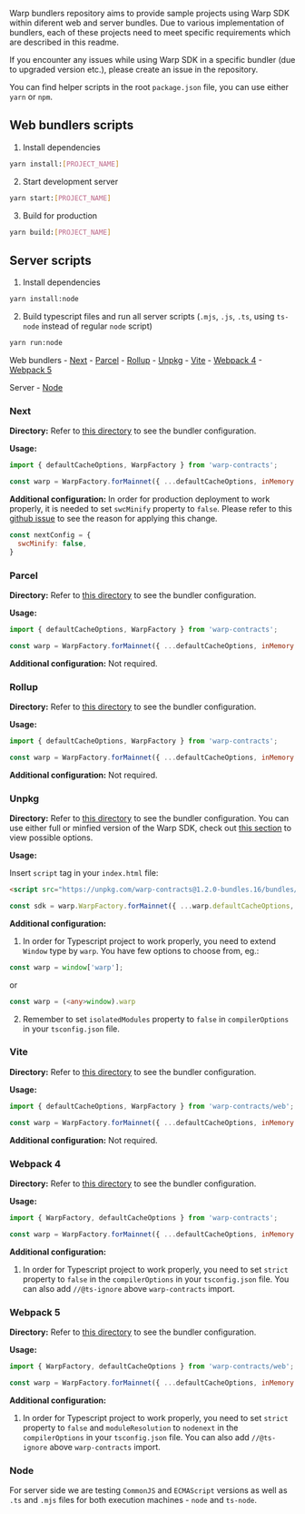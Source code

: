 Warp bundlers repository aims to provide sample projects using Warp SDK within diferent web and server bundles. Due to various implementation of bundlers, each of these projects need to meet specific requirements which are described in this readme.

If you encounter any issues while using Warp SDK in a specific bundler (due to upgraded version etc.), please create an issue in the repository.

You can find helper scripts in the root `package.json` file, you can use either `yarn` or `npm`.

## Web bundlers scripts

1. Install dependencies

```sh
yarn install:[PROJECT_NAME]
```

2. Start development server

```sh
yarn start:[PROJECT_NAME]
```

3. Build for production

```sh
yarn build:[PROJECT_NAME]
```

## Server scripts

1. Install dependencies

```sh
yarn install:node
```

2. Build typescript files and run all server scripts (`.mjs`, `.js`, `.ts`, using `ts-node` instead of regular `node` script)

```sh
yarn run:node
```


Web bundlers
    - [Next](#Next)
    - [Parcel](#Parcel)
    - [Rollup](#Rollup)
    - [Unpkg](#Unpkg)
    - [Vite](#Vite)
    - [Webpack 4](#Webpack4)
    - [Webpack 5](#Webpack5)

Server
    - [Node](#Node)

### Next

**Directory:**
Refer to [this directory](https://github.com/warp-contracts/bundlers/tree/main/next) to see the bundler configuration.

**Usage:**

```js
import { defaultCacheOptions, WarpFactory } from 'warp-contracts';

const warp = WarpFactory.forMainnet({ ...defaultCacheOptions, inMemory: true });
```

**Additional configuration:**
In order for production deployment to work properly, it is needed to set `swcMinify` property to `false`. Please refer to this [github issue](https://github.com/vercel/next.js/discussions/30237#discussioncomment-3482620) to see the reason for applying this change.

```js
const nextConfig = {
  swcMinify: false,
}
```

### Parcel

**Directory:**
Refer to [this directory](https://github.com/warp-contracts/bundlers/tree/main/parcel) to see the bundler configuration.

**Usage:**

```js
import { defaultCacheOptions, WarpFactory } from 'warp-contracts';

const warp = WarpFactory.forMainnet({ ...defaultCacheOptions, inMemory: true });
```

**Additional configuration:**
Not required.

### Rollup

**Directory:**
Refer to [this directory](https://github.com/warp-contracts/bundlers/tree/main/rollup) to see the bundler configuration.

**Usage:**

```js
import { defaultCacheOptions, WarpFactory } from 'warp-contracts';

const warp = WarpFactory.forMainnet({ ...defaultCacheOptions, inMemory: true });
```

**Additional configuration:**
Not required.


### Unpkg

**Directory:**
Refer to [this directory](https://github.com/warp-contracts/bundlers/tree/main/unpkg) to see the bundler configuration. You can use either full or minfied version of the Warp SDK, check out [this section](https://github.com/warp-contracts/warp#using-web-bundles) to view possible options.

**Usage:**

Insert `script` tag in your `index.html` file:

```html
<script src="https://unpkg.com/warp-contracts@1.2.0-bundles.16/bundles/web.iife.bundle.min.js"></script>
```

```js
const sdk = warp.WarpFactory.forMainnet({ ...warp.defaultCacheOptions, inMemory: true });
```

**Additional configuration:**
1. In order for Typescript project to work properly, you need to extend `Window` type by `warp`. You have few options to choose from, eg.:

```ts
const warp = window['warp'];
```

or

```ts
const warp = (<any>window).warp
```

2. Remember to set `isolatedModules` property to `false` in `compilerOptions` in your `tsconfig.json` file. 

### Vite

**Directory:**
Refer to [this directory](https://github.com/warp-contracts/bundlers/tree/main/vite) to see the bundler configuration.

**Usage:**

```js
import { defaultCacheOptions, WarpFactory } from 'warp-contracts/web';

const warp = WarpFactory.forMainnet({ ...defaultCacheOptions, inMemory: true });
```

**Additional configuration:**
Not required.

### Webpack 4

**Directory:**
Refer to [this directory](https://github.com/warp-contracts/bundlers/tree/main/webpack4) to see the bundler configuration.

**Usage:**

```js
import { WarpFactory, defaultCacheOptions } from 'warp-contracts';

const warp = WarpFactory.forMainnet({ ...defaultCacheOptions, inMemory: true });
```

**Additional configuration:**
1. In order for Typescript project to work properly, you need to set `strict` property to `false` in the `compilerOptions` in your `tsconfig.json` file. You can also add `//@ts-ignore` above `warp-contracts` import.

### Webpack 5

**Directory:**
Refer to [this directory](https://github.com/warp-contracts/bundlers/tree/main/webpack5) to see the bundler configuration.

**Usage:**

```js
import { WarpFactory, defaultCacheOptions } from 'warp-contracts/web';

const warp = WarpFactory.forMainnet({ ...defaultCacheOptions, inMemory: true });
```

**Additional configuration:**
1. In order for Typescript project to work properly, you need to set `strict` property to `false` and `moduleResolution` to `nodenext` in the `compilerOptions` in your `tsconfig.json` file. You can also add `//@ts-ignore` above `warp-contracts` import.

### Node

For server side we are testing `CommonJS` and `ECMAScript` versions as well as `.ts` and `.mjs` files for both execution machines - `node` and `ts-node`.